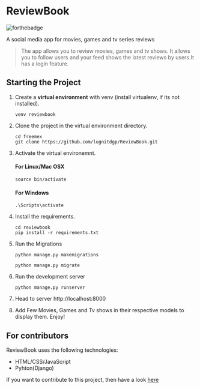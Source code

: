 # ReviewBook

![forthebadge](https://forthebadge.com/images/badges/made-with-python.svg)<br>

A social media app for movies, games and tv series reviews

> The app allows you to review movies, games and tv shows. It allows you to follow users and your feed shows the latest reviews by users.It has a login feature.

##  Starting the Project


1. Create a **virtual environment** with venv (install virtualenv, if its not installed).

    ```
    venv reviewbook

    ```

2. Clone the project in the virtual environment directory.

    ```
    cd freemex
    git clone https://github.com/lugnitdgp/ReviewBook.git

    ```

3. Activate the virtual environemnt.

    #### For Linux/Mac OSX   
    ```
    source bin/activate

    ```

    #### For Windows
    ```
    .\Scripts\activate

    ```

4. Install the requirements.

    ```
    cd reviewbook
    pip install -r requirements.txt

    ```


5. Run the Migrations
    ```
    python manage.py makemigrations

    python manage.py migrate

    ```
6. Run the development server
    ```
    python manage.py runserver

    ```
7. Head to server http://localhost:8000

8. Add Few Movies, Games and Tv shows in their respective models to display them. Enjoy!

## For contributors

ReviewBook uses the following technologies:

+ HTML/CSS/JavaScript
+ Pyhton(Django)

If you want to contribute to this project, then have a look [here](https://github.com/lugnitdgp/ReviewBook/blob/master/CONTRIBUTING.md)
